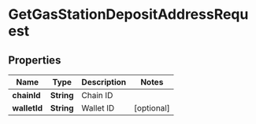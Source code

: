 

# GetGasStationDepositAddressRequest


## Properties

| Name | Type | Description | Notes |
|------------ | ------------- | ------------- | -------------|
|**chainId** | **String** | Chain ID |  |
|**walletId** | **String** | Wallet ID |  [optional] |



